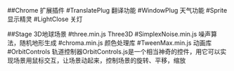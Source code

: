 ##Chrome 扩展插件
#TranslatePlug
翻译功能
#WindowPlug
天气功能
#Sprite
显示精灵
#LightClose
关灯

##Stage
3D地球场景
#three.min.js
Three3D
#SimplexNoise.min.js
噪声算法，随机地形生成
#chroma.min.js
颜色处理库
#TweenMax.min.js
动画库
#OrbitControls
轨道控制器OrbitControls.js是一个相当神奇的控件，用它可以实现场景用鼠标交互，让场景动起来，控制场景的旋转、平移，缩放